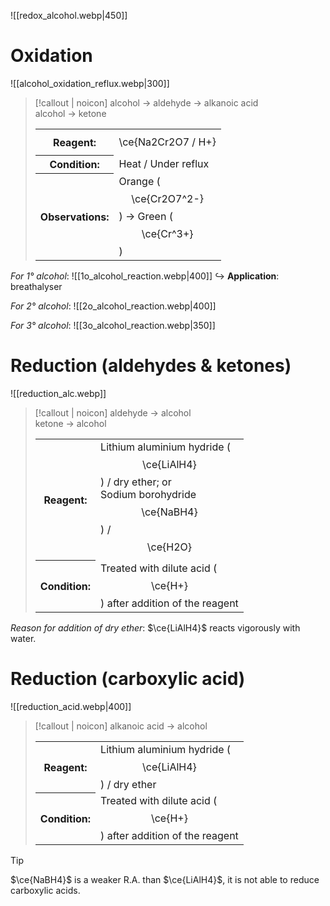 ![[redox_alcohol.webp|450]]

# Oxidation
![[alcohol_oxidation_reflux.webp|300]]

> [!callout | noicon] alcohol → aldehyde → alkanoic acid<br>alcohol → ketone
> <table class="infobox-tables"><tr><th>Reagent:</th><td><span class="math display">\ce{Na2Cr2O7 / H+}</span></td></tr><tr><th>Condition:</th><td>Heat / Under reflux</td></tr><tr><th>Observations:</th><td>Orange (<span class="math display">\ce{Cr2O7^2-}</span>) → Green (<span class="math display">\ce{Cr^3+}</span>)</td></tr></table>

*For 1° alcohol*:
![[1o_alcohol_reaction.webp|400]]
↪️ **Application**: breathalyser

*For 2° alcohol*:
![[2o_alcohol_reaction.webp|400]]

*For 3° alcohol*:
![[3o_alcohol_reaction.webp|350]]

# Reduction (aldehydes & ketones)
![[reduction_alc.webp]]

> [!callout | noicon] aldehyde → alcohol<br>ketone → alcohol
> <table class="infobox-tables"><tr><th>Reagent:</th><td>Lithium aluminium hydride (<span class="math display">\ce{LiAlH4}</span>) / dry ether; or<br>Sodium borohydride <span class="math display">\ce{NaBH4}</span>) / <span class="math display">\ce{H2O}</span></td></tr><tr><th>Condition:</th><td>Treated with dilute acid (<span class="math display">\ce{H+}</span>) after addition of the reagent</td></tr></table>

*Reason for addition of dry ether*:
$\ce{LiAlH4}$ reacts vigorously with water.

# Reduction (carboxylic acid)
![[reduction_acid.webp|400]]

> [!callout | noicon] alkanoic acid → alcohol
> <table class="infobox-tables"><tr><th>Reagent:</th><td>Lithium aluminium hydride (<span class="math display">\ce{LiAlH4}</span>) / dry ether</td></tr><tr><th>Condition:</th><td>Treated with dilute acid (<span class="math display">\ce{H+}</span>) after addition of the reagent</td></tr></table>

> [!tip]
> $\ce{NaBH4}$ is a weaker R.A. than $\ce{LiAlH4}$, it is not able to reduce carboxylic acids.
